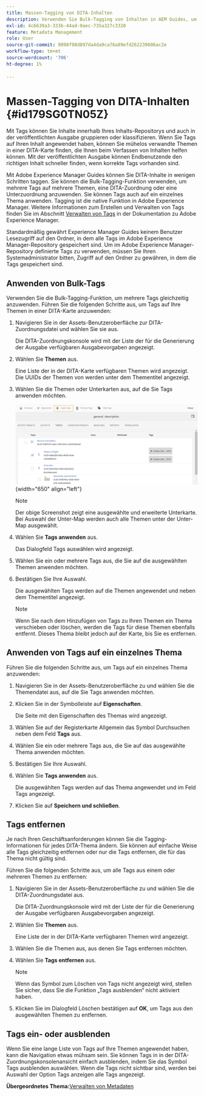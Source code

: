 ```yaml
---
title: Massen-Tagging von DITA-Inhalten
description: Verwenden Sie Bulk-Tagging von Inhalten in AEM Guides, um die Auffindbarkeit von DITA-Inhalten zu verbessern. Erfahren Sie, wie Sie Massen-Tags auf ein oder mehrere Themen anwenden, entfernen, anzeigen oder ausblenden.
exl-id: 4c6639a3-333b-44ad-9aec-735a327c3320
feature: Metadata Management
role: User
source-git-commit: 9898f98d897da4da9ca76a89efd262239606ac2e
workflow-type: tm+mt
source-wordcount: '706'
ht-degree: 1%

---
```


# Massen-Tagging von DITA-Inhalten {#id179SG0TN05Z}

Mit Tags können Sie Inhalte innerhalb Ihres Inhalts-Repositorys und auch in der veröffentlichten Ausgabe gruppieren oder klassifizieren. Wenn Sie Tags auf Ihren Inhalt angewendet haben, können Sie mühelos verwandte Themen in einer DITA-Karte finden, die Ihnen beim Verfassen von Inhalten helfen können. Mit der veröffentlichten Ausgabe können Endbenutzende den richtigen Inhalt schneller finden, wenn korrekte Tags vorhanden sind.

Mit Adobe Experience Manager Guides können Sie DITA-Inhalte in wenigen Schritten taggen. Sie können die Bulk-Tagging-Funktion verwenden, um mehrere Tags auf mehrere Themen, eine DITA-Zuordnung oder eine Unterzuordnung anzuwenden. Sie können Tags auch auf ein einzelnes Thema anwenden. Tagging ist die native Funktion in Adobe Experience Manager. Weitere Informationen zum Erstellen und Verwalten von Tags finden Sie im Abschnitt [Verwalten von Tags](https://experienceleague.adobe.com/docs/experience-manager-cloud-service/sites/authoring/features/tags.html?lang=de) in der Dokumentation zu Adobe Experience Manager.

Standardmäßig gewährt Experience Manager Guides keinem Benutzer Lesezugriff auf den Ordner, in dem alle Tags im Adobe Experience Manager-Repository gespeichert sind. Um im Adobe Experience Manager-Repository definierte Tags zu verwenden, müssen Sie Ihren Systemadministrator bitten, Zugriff auf den Ordner zu gewähren, in dem die Tags gespeichert sind.

## Anwenden von Bulk-Tags

Verwenden Sie die Bulk-Tagging-Funktion, um mehrere Tags gleichzeitig anzuwenden. Führen Sie die folgenden Schritte aus, um Tags auf Ihre Themen in einer DITA-Karte anzuwenden:

1. Navigieren Sie in der Assets-Benutzeroberfläche zur DITA-Zuordnungsdatei und wählen Sie sie aus.

   Die DITA-Zuordnungskonsole wird mit der Liste der für die Generierung der Ausgabe verfügbaren Ausgabevorgaben angezeigt.

1. Wählen Sie **Themen** aus.

   Eine Liste der in der DITA-Karte verfügbaren Themen wird angezeigt. Die UUIDs der Themen von werden unter dem Thementitel angezeigt.

1. Wählen Sie die Themen oder Unterkarten aus, auf die Sie Tags anwenden möchten.

   ![](images/apply-tags-uuid.png){width="650" align="left"}


   >[!NOTE]
   >
   > Der obige Screenshot zeigt eine ausgewählte und erweiterte Unterkarte. Bei Auswahl der Unter-Map werden auch alle Themen unter der Unter-Map ausgewählt.

1. Wählen Sie **Tags anwenden** aus.

   Das Dialogfeld Tags auswählen wird angezeigt.

1. Wählen Sie ein oder mehrere Tags aus, die Sie auf die ausgewählten Themen anwenden möchten.

1. Bestätigen Sie Ihre Auswahl.

   Die ausgewählten Tags werden auf die Themen angewendet und neben dem Thementitel angezeigt.

   >[!NOTE]
   >
   > Wenn Sie nach dem Hinzufügen von Tags zu Ihren Themen ein Thema verschieben oder löschen, werden die Tags für diese Themen ebenfalls entfernt. Dieses Thema bleibt jedoch auf der Karte, bis Sie es entfernen.


## Anwenden von Tags auf ein einzelnes Thema

Führen Sie die folgenden Schritte aus, um Tags auf ein einzelnes Thema anzuwenden:

1. Navigieren Sie in der Assets-Benutzeroberfläche zu und wählen Sie die Themendatei aus, auf die Sie Tags anwenden möchten.

1. Klicken Sie in der Symbolleiste auf **Eigenschaften**.

   Die Seite mit den Eigenschaften des Themas wird angezeigt.

1. Wählen Sie auf der Registerkarte Allgemein das Symbol Durchsuchen neben dem Feld **Tags** aus.

1. Wählen Sie ein oder mehrere Tags aus, die Sie auf das ausgewählte Thema anwenden möchten.

1. Bestätigen Sie Ihre Auswahl.

1. Wählen Sie **Tags anwenden** aus.

   Die ausgewählten Tags werden auf das Thema angewendet und im Feld Tags angezeigt.

1. Klicken Sie auf **Speichern und schließen**.


## Tags entfernen

Je nach Ihren Geschäftsanforderungen können Sie die Tagging-Informationen für jedes DITA-Thema ändern. Sie können auf einfache Weise alle Tags gleichzeitig entfernen oder nur die Tags entfernen, die für das Thema nicht gültig sind.

Führen Sie die folgenden Schritte aus, um alle Tags aus einem oder mehreren Themen zu entfernen:

1. Navigieren Sie in der Assets-Benutzeroberfläche zu und wählen Sie die DITA-Zuordnungsdatei aus.

   Die DITA-Zuordnungskonsole wird mit der Liste der für die Generierung der Ausgabe verfügbaren Ausgabevorgaben angezeigt.

1. Wählen Sie **Themen** aus.

   Eine Liste der in der DITA-Karte verfügbaren Themen wird angezeigt.

1. Wählen Sie die Themen aus, aus denen Sie Tags entfernen möchten.

1. Wählen Sie **Tags entfernen** aus.

   >[!NOTE]
   >
   > Wenn das Symbol zum Löschen von Tags nicht angezeigt wird, stellen Sie sicher, dass Sie die Funktion „Tags ausblenden“ nicht aktiviert haben.

1. Klicken Sie im Dialogfeld Löschen bestätigen auf **OK**, um Tags aus den ausgewählten Themen zu entfernen.


## Tags ein- oder ausblenden

Wenn Sie eine lange Liste von Tags auf Ihre Themen angewendet haben, kann die Navigation etwas mühsam sein. Sie können Tags in in der DITA-Zuordnungskonsolenansicht einfach ausblenden, indem Sie das Symbol Tags ausblenden auswählen. Wenn die Tags nicht sichtbar sind, werden bei Auswahl der Option Tags anzeigen alle Tags angezeigt.

**Übergeordnetes Thema:**&#x200B;[&#x200B; Verwalten von Metadaten](manage-metadata.md)

